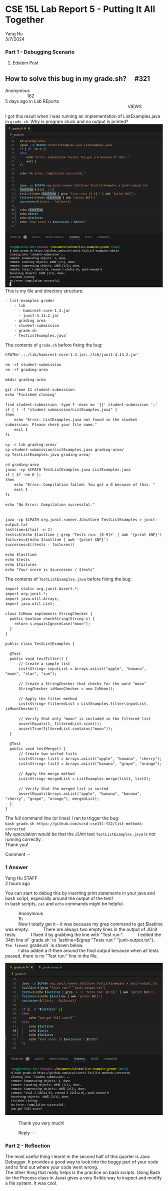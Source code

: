 # CSE 15L Lab Report 5 - Putting It All Together

Yang Hu  
3/7/2024  

### Part 1 - Debugging Scenario
1. Edstem Post  
## How to solve this bug in my grade.sh?  #321
Anonymous                                   182  
5 days ago in Lab REports                              VIEWS  
  
I got this result when I was running an implementation of ListExamples.java in `grade.sh`. Why is program stuck and no output is printed?    
![Image](bug.png)  
This is my file and directory structure:  
```
- list-examples-grader
    - lib  
      - hamcrest-core-1.3.jar  
      - junit-4.13.2.jar  
    - grading area  
    - student-submission
    - grade.sh
    - TestListExamples.java`
```

The contents of `grade.sh` before fixing the bug:  
```
CPATH='.;./lib/hamcrest-core-1.3.jar;./lib/junit-4.13.2.jar'

rm -rf student-submission
rm -rf grading-area

mkdir grading-area

git clone $1 student-submission
echo 'Finished cloning'

find student-submission -type f -exec mv '{}' student-submission ';'
if [ ! -f "student-submission/ListExamples.java" ]
then
    echo "Error: ListExamples.java not found in the student submission. Please check your file name."
    exit 1
fi

cp -r lib grading-area/
cp student-submission/ListExamples.java grading-area/
cp TestListExamples.java grading-area/

cd grading-area
javac -cp $CPATH TestListExamples.java ListExamples.java
if [ $? -ne 0 ]; 
then
    echo "Error: Compilation failed. You got a 0 because of this. "
    exit 1
fi

echo "No Error: Compilation successful."


java -cp $CPATH org.junit.runner.JUnitCore TestListExamples > junit-output.txt
lastline=$(tail -n 1)
tests=$(echo $lastline | grep 'Tests run: [0-9]+' | awk '{print $NF}')
failures=$(echo $lastline | awk '{print $NF}')
successes=$((tests - failures))

echo $lastline
echo $tests
echo $failures
echo "Your score is $successes / $tests"
```
The contents of `TestListExamples.java` before fixing the bug:  
```
import static org.junit.Assert.*;
import org.junit.*;
import java.util.Arrays;
import java.util.List;

class IsMoon implements StringChecker {
  public boolean checkString(String s) {
    return s.equalsIgnoreCase("moon");
  }
}

public class TestListExamples {

  @Test
  public void testFilter() {
      // Create a sample list
      List<String> inputList = Arrays.asList("apple", "banana", "moon", "star", "sun");

      // Create a StringChecker that checks for the word "moon"
      StringChecker isMoonChecker = new IsMoon();

      // Apply the filter method
      List<String> filteredList = ListExamples.filter(inputList, isMoonChecker);

      // Verify that only "moon" is included in the filtered list
      assertEquals(1, filteredList.size());
      assertTrue(filteredList.contains("moon"));
  }

  @Test
  public void testMerge() {
      // Create two sorted lists
      List<String> list1 = Arrays.asList("apple", "banana", "cherry");
      List<String> list2 = Arrays.asList("banana", "grape", "orange");

      // Apply the merge method
      List<String> mergedList = ListExamples.merge(list1, list2);

      // Verify that the merged list is sorted
      assertEquals(Arrays.asList("apple", "banana", "banana", "cherry", "grape", "orange"), mergedList);
  }
}
```
The full command line (or lines) I ran to trigger the bug:  
`bash grade.sh https://github.com/ucsd-cse15l-f22/list-methods-corrected`  
My speculation would be that the JUnit test `TestListExamples.java` is not running correctly.  
Thank you!  

Comment ···  

### 1 Answer  
Yang Hu <span style="font-size:0.5">STAFF</span>  
2 hours ago  

You can start to debug this by inserting print statements in your java and bash script, especially around the output of the test!  
In bash scripts, `cat` and `echo` commands might be helpful.  

     Anonymous  
     1h  
     Now I totally get it - it was because my grep command to get $lastline was empty.  
     There are always two empty lines in the output of JUnit tests.  
     I fixed it by grabbing the line with "Test run:".  
     I edited the 34th line of `grade.sh` to `lastline=$(grep "Tests run:" "junit-output.txt")`. The fiexed `grade.sh` is shown below.  
     I also added a if-then around the final output because when all tests passed, there is no "Test run:" line in the file.  

  ![Image](bug-fixed.png) 

     Thank you very much!  
       
     Reply ···  

      

### Part 2 - Reflection  
 The most useful thing I learnt in the second half of this quarter is Java Debugger. It provides a good way to look into the buggy part of your code and to find out where your code went wrong.  
 The other thing that really helps is the practice on bash scripts. Using Bash (or the Process class in Java) gives a very flxible way to inspect and modify a file system. It was cool.



